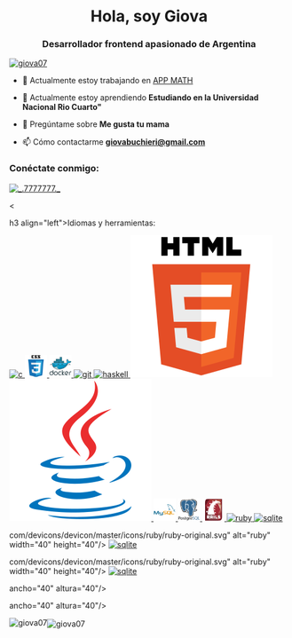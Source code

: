 <h1 align="center">Hola, soy Giova</h1>
<h3 align="center">Desarrollador frontend apasionado de Argentina</h3>

<p align="left"> <a href=" https://github.com/ryo-ma/github-profile-trofeo"><img src="https://github-perfil-trofeo.vercel.app/?username=giova07" alt="giova07" /> </a> </p>

- 🔭 Actualmente estoy trabajando en [APP MATH](https://github.com/GiovA07/SUG)

- 🌱 Actualmente estoy aprendiendo **Estudiando en la Universidad Nacional Rio Cuarto"**

- 💬 Pregúntame sobre **Me gusta tu mama**

- 📫 Cómo contactarme **giovabuchieri@gmail.com**

<h3 align="left">Conéctate conmigo:</h3>
<p alinear = "izquierda">
<a href="https://discord.gg/_.7777777._" target="blank"><img align="center" src="https://raw.githubusercontent.com/rahuldkjain/github-profile -readme-generator/master/src/images/icons/Social/discord.svg" alt="_.7777777._" height="30" width="40" /></a> </p>
<

h3 align="left">Idiomas y herramientas:</h3>
<p align="left"> <a href="https://www.cprogramming.com/" target="_blank" rel="noreferrer"> <img src="https://raw.githubusercontent.com/ devicons/devicon/master/icons/c/c-original.svg" alt="c" width="40" height="40"/> </a> <a href="https://www.w3schools. com/css/" target="_blank" rel="noreferrer"> <img src="https://raw.githubusercontent.com/devicons/devicon/master/icons/css3/css3-original-wordmark.svg" alt ="css3" width="40" height="40"/> </a> <a href="https://www.docker.com/" target="_blank" rel="noreferrer"> <img src ="https://raw.githubusercontent.com/devicons/devicon/master/icons/docker/docker-original-wordmark.svg" alt="docker" width="40" height="40"/> </a> <a href="https: //git-scm.com/" target="_blank" rel="noreferrer"> <img src="https://www.vectorlogo.zone/logos/git-scm/git-scm-icon.svg" alt ="git" width="40" height="40"/> </a> <a href="https://www.haskell.org/" target="_blank" rel="noreferrer"> <img src ="https://upload.wikimedia.org/wikipedia/commons/1/1c/Haskell-Logo.svg" alt="haskell" width="40" height="40"/> </a> <a href ="https://www.w3.org/html/" target="_blank" rel="noreferrer"> <img src="https://raw.githubusercontent.com/devicons/devicon/master/icons/html5/html5-original-wordmark.svg" alt ="html5" ancho="40" altura="40"/> </a> <a href="https://www.java.com" target="_blank" rel="noreferrer"> <img src= "https://raw.githubusercontent.com/devicons/devicon/master/icons/java/java-original.svg" alt="java" ancho="40" altura="40"/> </a> <a href="https://www.mysql.com/" target="_blank" rel="noreferrer"> <img src="https://raw.githubusercontent.com/devicons/devicon/master/icons/mysql/mysql-original-wordmark.svg" alt="mysql" width="40" height="40"/> </a> <a href="https:// www.postgresql.org" target="_blank" rel="noreferrer"> <img src="https://raw.githubusercontent.com/devicons/devicon/master/icons/postgresql/postgresql-original-wordmark.svg" alt="postgresql" width="40" height="40"/> </a> <a href="https://rubyonrails.org" target="_blank" rel="noreferrer"> <img src=" https://raw.githubusercontent.com/devicons/devicon/master/icons/rails/rails-original-wordmark.svg" alt="rails" width="40" height="40"/> </a> <a href="https://www.ruby-lang.org/en/" target="_blank" rel="noreferrer"> <img src="https://raw.githubusercontent.com/devicons /devicon/master/icons/ruby/ruby-original.svg" alt="ruby" width="40" height="40"/> </a> <a href="https://www.sqlite.org /" target="_blank" rel="noreferrer"> <img src="https://www.vectorlogo.zone/logos/sqlite/sqlite-icon.svg" alt="sqlite" width="40" height= "40"/> </a> </p>com/devicons/devicon/master/icons/ruby/ruby-original.svg" alt="ruby" width="40" height="40"/> </a> <a href="https://www. sqlite.org/" target="_blank" rel="noreferrer"> <img src="https://www.vectorlogo.zone/logos/sqlite/sqlite-icon.svg" alt="sqlite" width="40 " altura="40"/> </a> </p>com/devicons/devicon/master/icons/ruby/ruby-original.svg" alt="ruby" width="40" height="40"/> </a> <a href="https://www. sqlite.org/" target="_blank" rel="noreferrer"> <img src="https://www.vectorlogo.zone/logos/sqlite/sqlite-icon.svg" alt="sqlite" width="40 " altura="40"/> </a> </p>ancho="40" altura="40"/> </a> </p>ancho="40" altura="40"/> </a> </p>

<p><img align="left" src="https://github-readme-stats.vercel.app/api/top-langs?username=giova07&show_icons=true&locale=en&layout=compact" alt="giova07" /> </p>

<p> <img align="center" src="https://github-readme-stats.vercel.app/api?username=giova07&show_icons=true&locale=en" alt="giova07" /> </p>
